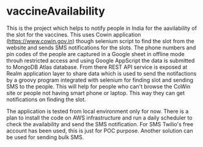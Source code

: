 # vaccineAvailability
This is the project which helps to notify people in India for the aavilability of the slot for the vaccines. This uses Cowin application (https://www.cowin.gov.in) though selenium script to find the slot from the website and sends SMS notifications for the slots.
The phone numbers and pin codes of the people are captured in a Google sheet in offline mode throuh restricted access and using Google AppScript the data is submitted to MongoDB Atlas database. From there REST API service is exposed at Realm application layer to share data which is used to send the notifactions by a groovy program integrated with selenium for finding slot and sending SMS to the people.
This will help for people who can't browse the CoWin site or people not having smart phone or laptop. This way they can get notifications on finding the slot.

The application is tested from local environment only for now. There is a plan to install the code on AWS infrastructure and run a daily scheduler to check the availability and send the SMS notification. For SMS Twilio's free account has been used, this is just for POC purpose. Another solution can be used for sending bulk SMS. 
